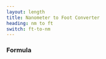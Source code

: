```yaml
---
layout: length
title: Nanometer to Foot Converter
heading: nm to ft
switch: ft-to-nm
---
```


<script>
  selectInput[0].selected = true
  selectOutput[5].selected = true
</script>

### Formula
